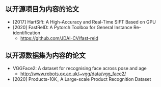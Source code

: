 ## 以开源项目为内容的论文
- [2017] HartSift: A High-Accuracy and Real-Time SIFT Based on GPU
- [2020] FastReID: A Pytorch Toolbox for General Instance Re-identification
    - https://github.com/JDAI-CV/fast-reid


## 以开源数据集为内容的论文
- VGGFace2: A dataset for recognising face across pose and age  
    - http://www.robots.ox.ac.uk/~vgg/data/vgg_face2/
- [2020] Products-10K_ A Large-scale Product Recognition Dataset
 
 